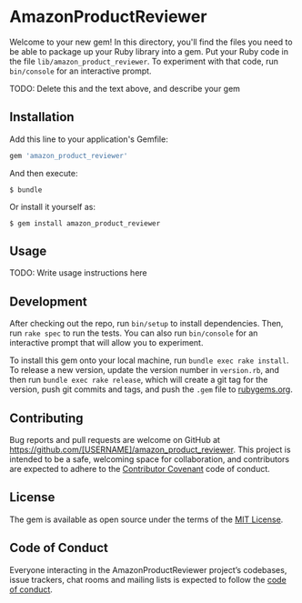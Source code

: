 # AmazonProductReviewer

Welcome to your new gem! In this directory, you'll find the files you need to be able to package up your Ruby library into a gem. Put your Ruby code in the file `lib/amazon_product_reviewer`. To experiment with that code, run `bin/console` for an interactive prompt.

TODO: Delete this and the text above, and describe your gem

## Installation

Add this line to your application's Gemfile:

```ruby
gem 'amazon_product_reviewer'
```

And then execute:

    $ bundle

Or install it yourself as:

    $ gem install amazon_product_reviewer

## Usage

TODO: Write usage instructions here

## Development

After checking out the repo, run `bin/setup` to install dependencies. Then, run `rake spec` to run the tests. You can also run `bin/console` for an interactive prompt that will allow you to experiment.

To install this gem onto your local machine, run `bundle exec rake install`. To release a new version, update the version number in `version.rb`, and then run `bundle exec rake release`, which will create a git tag for the version, push git commits and tags, and push the `.gem` file to [rubygems.org](https://rubygems.org).

## Contributing

Bug reports and pull requests are welcome on GitHub at https://github.com/[USERNAME]/amazon_product_reviewer. This project is intended to be a safe, welcoming space for collaboration, and contributors are expected to adhere to the [Contributor Covenant](http://contributor-covenant.org) code of conduct.

## License

The gem is available as open source under the terms of the [MIT License](https://opensource.org/licenses/MIT).

## Code of Conduct

Everyone interacting in the AmazonProductReviewer project’s codebases, issue trackers, chat rooms and mailing lists is expected to follow the [code of conduct](https://github.com/[USERNAME]/amazon_product_reviewer/blob/master/CODE_OF_CONDUCT.md).
